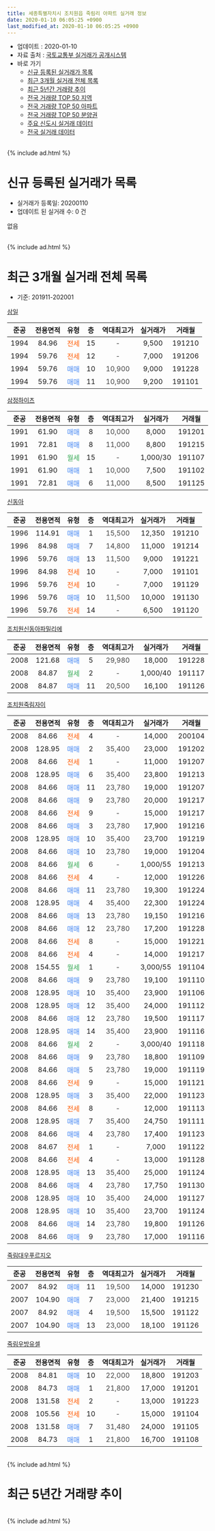 ```yaml
---
title: 세종특별자치시 조치원읍 죽림리 아파트 실거래 정보
date: 2020-01-10 06:05:25 +0900
last_modified_at: 2020-01-10 06:05:25 +0900
---
```


* 업데이트 : 2020-01-10
* 자료 출처 : [국토교통부 실거래가 공개시스템](http://rt.molit.go.kr)
* 바로 가기
    * [신규 등록된 실거래가 목록](#신규-등록된-실거래가-목록)
    * [최근 3개월 실거래 전체 목록](#최근-3개월-실거래-전체-목록)
    * [최근 5년간 거래량 추이](#최근-5년간-거래량-추이)
    * [전국 거래량 TOP 50 지역](https://inasie.github.io/apt-trade-info/최근-3개월-전국에서-가장-거래가-많이-발생한-지역)
    * [전국 거래량 TOP 50 아파트](https://inasie.github.io/apt-trade-info/최근-3개월-전국에서-가장-거래가-많이-발생한-아파트)
    * [전국 거래량 TOP 50 분양권](https://inasie.github.io/apt-trade-info/최근-3개월-전국에서-가장-거래가-많이-발생한-분양권)
    * [주요 신도시 실거래 데이터](https://inasie.github.io/apt-trade-info/주요-신도시)
    * [전국 실거래 데이터](https://inasie.github.io/apt-trade-info/전국)
<br>
{% include ad.html %}
<br>

# 신규 등록된 실거래가 목록
* 실거래가 등록일: 20200110
* 업데이트 된 실거래 수: 0 건

없음

<br>
{% include ad.html %}
<br>

# 최근 3개월 실거래 전체 목록
* 기준: 201911-202001


[삼일](https://search.naver.com/search.naver?query=%EC%84%B8%EC%A2%85%ED%8A%B9%EB%B3%84%EC%9E%90%EC%B9%98%EC%8B%9C+%EC%A1%B0%EC%B9%98%EC%9B%90%EC%9D%8D+%EC%A3%BD%EB%A6%BC%EB%A6%AC+%EC%82%BC%EC%9D%BC)

|준공|전용면적|유형|층|역대최고가|실거래가|거래월|
|:---:|:---:|:---:|:---:|:---:|:---:|:---:|
|1994|84.96|<span style="color:#ff5a00">전세</span>|15|<span style="color:#444444">-</span>|9,500|191210|
|1994|59.76|<span style="color:#ff5a00">전세</span>|12|<span style="color:#444444">-</span>|7,000|191206|
|1994|59.76|<span style="color:#4285f3">매매</span>|10|<span style="color:#444444">10,900</span>|9,000|191228|
|1994|59.76|<span style="color:#4285f3">매매</span>|11|<span style="color:#444444">10,900</span>|9,200|191101|

[삼정하이츠](https://search.naver.com/search.naver?query=%EC%84%B8%EC%A2%85%ED%8A%B9%EB%B3%84%EC%9E%90%EC%B9%98%EC%8B%9C+%EC%A1%B0%EC%B9%98%EC%9B%90%EC%9D%8D+%EC%A3%BD%EB%A6%BC%EB%A6%AC+%EC%82%BC%EC%A0%95%ED%95%98%EC%9D%B4%EC%B8%A0)

|준공|전용면적|유형|층|역대최고가|실거래가|거래월|
|:---:|:---:|:---:|:---:|:---:|:---:|:---:|
|1991|61.90|<span style="color:#4285f3">매매</span>|8|<span style="color:#444444">10,000</span>|8,000|191201|
|1991|72.81|<span style="color:#4285f3">매매</span>|8|<span style="color:#444444">11,000</span>|8,800|191215|
|1991|61.90|<span style="color:#34a853">월세</span>|15|<span style="color:#444444">-</span>|1,000/30|191107|
|1991|61.90|<span style="color:#4285f3">매매</span>|1|<span style="color:#444444">10,000</span>|7,500|191102|
|1991|72.81|<span style="color:#4285f3">매매</span>|6|<span style="color:#444444">11,000</span>|8,500|191125|

[신동아](https://search.naver.com/search.naver?query=%EC%84%B8%EC%A2%85%ED%8A%B9%EB%B3%84%EC%9E%90%EC%B9%98%EC%8B%9C+%EC%A1%B0%EC%B9%98%EC%9B%90%EC%9D%8D+%EC%A3%BD%EB%A6%BC%EB%A6%AC+%EC%8B%A0%EB%8F%99%EC%95%84)

|준공|전용면적|유형|층|역대최고가|실거래가|거래월|
|:---:|:---:|:---:|:---:|:---:|:---:|:---:|
|1996|114.91|<span style="color:#4285f3">매매</span>|1|<span style="color:#444444">15,500</span>|12,350|191210|
|1996|84.98|<span style="color:#4285f3">매매</span>|7|<span style="color:#444444">14,800</span>|11,000|191214|
|1996|59.76|<span style="color:#4285f3">매매</span>|13|<span style="color:#444444">11,500</span>|9,000|191221|
|1996|84.98|<span style="color:#ff5a00">전세</span>|10|<span style="color:#444444">-</span>|7,000|191101|
|1996|59.76|<span style="color:#ff5a00">전세</span>|10|<span style="color:#444444">-</span>|7,000|191129|
|1996|59.76|<span style="color:#4285f3">매매</span>|10|<span style="color:#444444">11,500</span>|10,000|191130|
|1996|59.76|<span style="color:#ff5a00">전세</span>|14|<span style="color:#444444">-</span>|6,500|191120|

[조치원신동아파밀리에](https://search.naver.com/search.naver?query=%EC%84%B8%EC%A2%85%ED%8A%B9%EB%B3%84%EC%9E%90%EC%B9%98%EC%8B%9C+%EC%A1%B0%EC%B9%98%EC%9B%90%EC%9D%8D+%EC%A3%BD%EB%A6%BC%EB%A6%AC+%EC%A1%B0%EC%B9%98%EC%9B%90%EC%8B%A0%EB%8F%99%EC%95%84%ED%8C%8C%EB%B0%80%EB%A6%AC%EC%97%90)

|준공|전용면적|유형|층|역대최고가|실거래가|거래월|
|:---:|:---:|:---:|:---:|:---:|:---:|:---:|
|2008|121.68|<span style="color:#4285f3">매매</span>|5|<span style="color:#444444">29,980</span>|18,000|191228|
|2008|84.87|<span style="color:#34a853">월세</span>|2|<span style="color:#444444">-</span>|1,000/40|191117|
|2008|84.87|<span style="color:#4285f3">매매</span>|11|<span style="color:#444444">20,500</span>|16,100|191126|

[조치원죽림자이](https://search.naver.com/search.naver?query=%EC%84%B8%EC%A2%85%ED%8A%B9%EB%B3%84%EC%9E%90%EC%B9%98%EC%8B%9C+%EC%A1%B0%EC%B9%98%EC%9B%90%EC%9D%8D+%EC%A3%BD%EB%A6%BC%EB%A6%AC+%EC%A1%B0%EC%B9%98%EC%9B%90%EC%A3%BD%EB%A6%BC%EC%9E%90%EC%9D%B4)

|준공|전용면적|유형|층|역대최고가|실거래가|거래월|
|:---:|:---:|:---:|:---:|:---:|:---:|:---:|
|2008|84.66|<span style="color:#ff5a00">전세</span>|4|<span style="color:#444444">-</span>|14,000|200104|
|2008|128.95|<span style="color:#4285f3">매매</span>|2|<span style="color:#444444">35,400</span>|23,000|191202|
|2008|84.66|<span style="color:#ff5a00">전세</span>|1|<span style="color:#444444">-</span>|11,000|191207|
|2008|128.95|<span style="color:#4285f3">매매</span>|6|<span style="color:#444444">35,400</span>|23,800|191213|
|2008|84.66|<span style="color:#4285f3">매매</span>|11|<span style="color:#444444">23,780</span>|19,000|191207|
|2008|84.66|<span style="color:#4285f3">매매</span>|9|<span style="color:#444444">23,780</span>|20,000|191217|
|2008|84.66|<span style="color:#ff5a00">전세</span>|9|<span style="color:#444444">-</span>|15,000|191217|
|2008|84.66|<span style="color:#4285f3">매매</span>|3|<span style="color:#444444">23,780</span>|17,900|191216|
|2008|128.95|<span style="color:#4285f3">매매</span>|10|<span style="color:#444444">35,400</span>|23,700|191219|
|2008|84.66|<span style="color:#4285f3">매매</span>|10|<span style="color:#444444">23,780</span>|19,000|191204|
|2008|84.66|<span style="color:#34a853">월세</span>|6|<span style="color:#444444">-</span>|1,000/55|191213|
|2008|84.66|<span style="color:#ff5a00">전세</span>|4|<span style="color:#444444">-</span>|12,000|191226|
|2008|84.66|<span style="color:#4285f3">매매</span>|11|<span style="color:#444444">23,780</span>|19,300|191224|
|2008|128.95|<span style="color:#4285f3">매매</span>|4|<span style="color:#444444">35,400</span>|22,300|191224|
|2008|84.66|<span style="color:#4285f3">매매</span>|13|<span style="color:#444444">23,780</span>|19,150|191216|
|2008|84.66|<span style="color:#4285f3">매매</span>|12|<span style="color:#444444">23,780</span>|17,200|191228|
|2008|84.66|<span style="color:#ff5a00">전세</span>|8|<span style="color:#444444">-</span>|15,000|191221|
|2008|84.66|<span style="color:#ff5a00">전세</span>|4|<span style="color:#444444">-</span>|14,000|191217|
|2008|154.55|<span style="color:#34a853">월세</span>|1|<span style="color:#444444">-</span>|3,000/55|191104|
|2008|84.66|<span style="color:#4285f3">매매</span>|9|<span style="color:#444444">23,780</span>|19,100|191110|
|2008|128.95|<span style="color:#4285f3">매매</span>|10|<span style="color:#444444">35,400</span>|23,900|191106|
|2008|128.95|<span style="color:#4285f3">매매</span>|12|<span style="color:#444444">35,400</span>|24,000|191112|
|2008|84.66|<span style="color:#4285f3">매매</span>|12|<span style="color:#444444">23,780</span>|19,500|191117|
|2008|128.95|<span style="color:#4285f3">매매</span>|14|<span style="color:#444444">35,400</span>|23,900|191116|
|2008|84.66|<span style="color:#34a853">월세</span>|2|<span style="color:#444444">-</span>|3,000/40|191118|
|2008|84.66|<span style="color:#4285f3">매매</span>|9|<span style="color:#444444">23,780</span>|18,800|191109|
|2008|84.66|<span style="color:#4285f3">매매</span>|5|<span style="color:#444444">23,780</span>|19,000|191119|
|2008|84.66|<span style="color:#ff5a00">전세</span>|9|<span style="color:#444444">-</span>|15,000|191121|
|2008|128.95|<span style="color:#4285f3">매매</span>|3|<span style="color:#444444">35,400</span>|22,000|191123|
|2008|84.66|<span style="color:#ff5a00">전세</span>|8|<span style="color:#444444">-</span>|12,000|191113|
|2008|128.95|<span style="color:#4285f3">매매</span>|7|<span style="color:#444444">35,400</span>|24,750|191111|
|2008|84.66|<span style="color:#4285f3">매매</span>|4|<span style="color:#444444">23,780</span>|17,400|191123|
|2008|84.67|<span style="color:#ff5a00">전세</span>|1|<span style="color:#444444">-</span>|7,000|191122|
|2008|84.66|<span style="color:#ff5a00">전세</span>|4|<span style="color:#444444">-</span>|13,000|191128|
|2008|128.95|<span style="color:#4285f3">매매</span>|13|<span style="color:#444444">35,400</span>|25,000|191124|
|2008|84.66|<span style="color:#4285f3">매매</span>|4|<span style="color:#444444">23,780</span>|17,750|191130|
|2008|128.95|<span style="color:#4285f3">매매</span>|10|<span style="color:#444444">35,400</span>|24,000|191127|
|2008|128.95|<span style="color:#4285f3">매매</span>|10|<span style="color:#444444">35,400</span>|23,700|191124|
|2008|84.66|<span style="color:#4285f3">매매</span>|14|<span style="color:#444444">23,780</span>|19,800|191126|
|2008|84.66|<span style="color:#4285f3">매매</span>|9|<span style="color:#444444">23,780</span>|17,000|191116|


<script async src="//pagead2.googlesyndication.com/pagead/js/adsbygoogle.js"></script>
<!-- 기본 -->
<ins class="adsbygoogle"
     style="display:block"
     data-ad-client="ca-pub-2446590836940007"
     data-ad-slot="1659523306"
     data-ad-format="auto"
     data-full-width-responsive="true"></ins>
<script>
(adsbygoogle = window.adsbygoogle || []).push({});
</script>


[죽림대우푸르지오](https://search.naver.com/search.naver?query=%EC%84%B8%EC%A2%85%ED%8A%B9%EB%B3%84%EC%9E%90%EC%B9%98%EC%8B%9C+%EC%A1%B0%EC%B9%98%EC%9B%90%EC%9D%8D+%EC%A3%BD%EB%A6%BC%EB%A6%AC+%EC%A3%BD%EB%A6%BC%EB%8C%80%EC%9A%B0%ED%91%B8%EB%A5%B4%EC%A7%80%EC%98%A4)

|준공|전용면적|유형|층|역대최고가|실거래가|거래월|
|:---:|:---:|:---:|:---:|:---:|:---:|:---:|
|2007|84.92|<span style="color:#4285f3">매매</span>|11|<span style="color:#444444">19,500</span>|14,000|191230|
|2007|104.90|<span style="color:#4285f3">매매</span>|7|<span style="color:#444444">23,000</span>|21,400|191215|
|2007|84.92|<span style="color:#4285f3">매매</span>|4|<span style="color:#444444">19,500</span>|15,500|191122|
|2007|104.90|<span style="color:#4285f3">매매</span>|13|<span style="color:#444444">23,000</span>|18,100|191126|

[죽림우방유셀](https://search.naver.com/search.naver?query=%EC%84%B8%EC%A2%85%ED%8A%B9%EB%B3%84%EC%9E%90%EC%B9%98%EC%8B%9C+%EC%A1%B0%EC%B9%98%EC%9B%90%EC%9D%8D+%EC%A3%BD%EB%A6%BC%EB%A6%AC+%EC%A3%BD%EB%A6%BC%EC%9A%B0%EB%B0%A9%EC%9C%A0%EC%85%80)

|준공|전용면적|유형|층|역대최고가|실거래가|거래월|
|:---:|:---:|:---:|:---:|:---:|:---:|:---:|
|2008|84.81|<span style="color:#4285f3">매매</span>|10|<span style="color:#444444">22,000</span>|18,800|191203|
|2008|84.73|<span style="color:#4285f3">매매</span>|1|<span style="color:#444444">21,800</span>|17,000|191201|
|2008|131.58|<span style="color:#ff5a00">전세</span>|2|<span style="color:#444444">-</span>|13,000|191223|
|2008|105.56|<span style="color:#ff5a00">전세</span>|10|<span style="color:#444444">-</span>|15,000|191104|
|2008|131.58|<span style="color:#4285f3">매매</span>|7|<span style="color:#444444">31,480</span>|24,000|191105|
|2008|84.73|<span style="color:#4285f3">매매</span>|1|<span style="color:#444444">21,800</span>|16,700|191108|


<br>
{% include ad.html %}
<br>

# 최근 5년간 거래량 추이


<div style="width:100%;">
    <canvas id="deal_progress" height="200"></canvas>
</div>

<script>
new Chart(document.getElementById("deal_progress"), {
    type: 'line',
    data: {
        labels: ['201501','201502','201503','201504','201505','201506','201507','201508','201509','201510','201511','201512','201601','201602','201603','201604','201605','201606','201607','201608','201609','201610','201611','201612','201701','201702','201703','201704','201705','201706','201707','201708','201709','201710','201711','201712','201801','201802','201803','201804','201805','201806','201807','201808','201809','201810','201811','201812','201901','201902','201903','201904','201905','201906','201907','201908','201909','201910','201911','201912','202001'],
        datasets: [{
            label: '매매',
            pointRadius: 1,
            data: [15, 12, 24, 18, 17, 17, 24, 20, 18, 23, 29, 20, 24, 11, 23, 31, 25, 31, 23, 34, 22, 33, 27, 38, 23, 27, 26, 25, 30, 30, 22, 13, 19, 15, 18, 16, 20, 16, 22, 20, 21, 14, 9, 17, 16, 27, 15, 15, 18, 16, 16, 12, 15, 11, 16, 13, 13, 13, 25, 22, 0],
            borderColor: "rgba(255, 201, 14, 1)",
            backgroundColor: "rgba(255, 201, 14, 0.5)",
            fill: false,
            lineTension: 0
        },{
            label: '전월세',
            pointRadius: 1,
            data: [36, 30, 24, 26, 28, 30, 27, 27, 23, 27, 23, 17, 20, 29, 30, 26, 12, 22, 19, 12, 20, 9, 13, 13, 16, 27, 19, 20, 17, 9, 19, 16, 12, 19, 10, 18, 19, 15, 18, 12, 13, 15, 10, 18, 12, 15, 13, 18, 14, 13, 17, 9, 14, 14, 19, 16, 15, 15, 12, 9, 1],
            borderColor: "rgba(0, 141, 185, 1)",
            backgroundColor: "rgba(0, 141, 185, 0.5)",
            fill: false,
            lineTension: 0
        }
        ]
    },
    options: {
        responsive: true,
        title: {
            display: false
        },
        tooltips: {
            mode: 'index',
            intersect: false
        },
        hover: {
            mode: 'nearest',
            intersect: true
        },
        scales: {
            xAxes: [{
                display: true,
                scaleLabel: {
                    display: true,
                    labelString: '년/월'
                }
            }],
            yAxes: [{
                display: true,
                ticks: {
                    suggestedMin: 0,
                },
                scaleLabel: {
                    display: true,
                    labelString: '실거래 수'
                }
            }]
        }
    }
});

</script>


<br>
{% include ad.html %}
<br>

